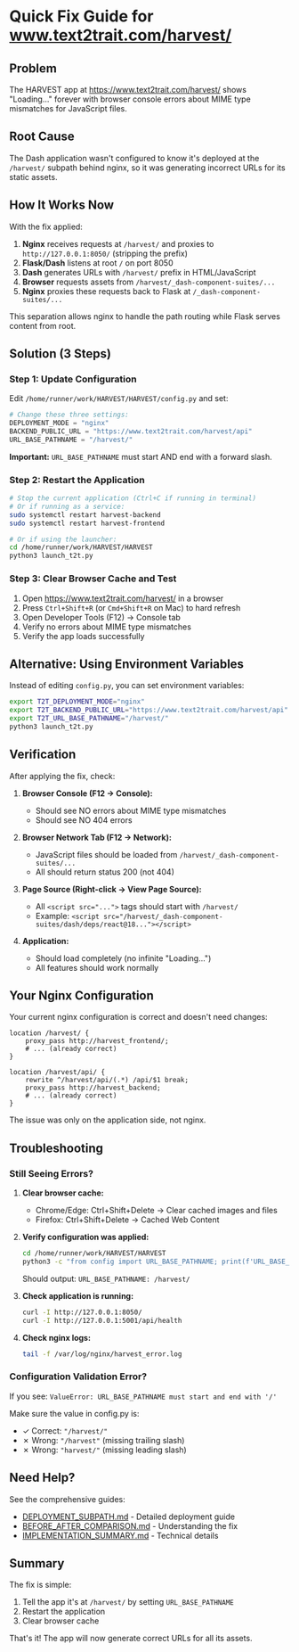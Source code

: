 # Quick Fix Guide for www.text2trait.com/harvest/

## Problem
The HARVEST app at https://www.text2trait.com/harvest/ shows "Loading..." forever with browser console errors about MIME type mismatches for JavaScript files.

## Root Cause
The Dash application wasn't configured to know it's deployed at the `/harvest/` subpath behind nginx, so it was generating incorrect URLs for its static assets.

## How It Works Now

With the fix applied:
1. **Nginx** receives requests at `/harvest/` and proxies to `http://127.0.0.1:8050/` (stripping the prefix)
2. **Flask/Dash** listens at root `/` on port 8050
3. **Dash** generates URLs with `/harvest/` prefix in HTML/JavaScript
4. **Browser** requests assets from `/harvest/_dash-component-suites/...`
5. **Nginx** proxies these requests back to Flask at `/_dash-component-suites/...`

This separation allows nginx to handle the path routing while Flask serves content from root.

## Solution (3 Steps)

### Step 1: Update Configuration

Edit `/home/runner/work/HARVEST/HARVEST/config.py` and set:

```python
# Change these three settings:
DEPLOYMENT_MODE = "nginx"
BACKEND_PUBLIC_URL = "https://www.text2trait.com/harvest/api"
URL_BASE_PATHNAME = "/harvest/"
```

**Important:** `URL_BASE_PATHNAME` must start AND end with a forward slash.

### Step 2: Restart the Application

```bash
# Stop the current application (Ctrl+C if running in terminal)
# Or if running as a service:
sudo systemctl restart harvest-backend
sudo systemctl restart harvest-frontend

# Or if using the launcher:
cd /home/runner/work/HARVEST/HARVEST
python3 launch_t2t.py
```

### Step 3: Clear Browser Cache and Test

1. Open https://www.text2trait.com/harvest/ in a browser
2. Press `Ctrl+Shift+R` (or `Cmd+Shift+R` on Mac) to hard refresh
3. Open Developer Tools (F12) → Console tab
4. Verify no errors about MIME type mismatches
5. Verify the app loads successfully

## Alternative: Using Environment Variables

Instead of editing `config.py`, you can set environment variables:

```bash
export T2T_DEPLOYMENT_MODE="nginx"
export T2T_BACKEND_PUBLIC_URL="https://www.text2trait.com/harvest/api"
export T2T_URL_BASE_PATHNAME="/harvest/"
python3 launch_t2t.py
```

## Verification

After applying the fix, check:

1. **Browser Console (F12 → Console):**
   - Should see NO errors about MIME type mismatches
   - Should see NO 404 errors

2. **Browser Network Tab (F12 → Network):**
   - JavaScript files should be loaded from `/harvest/_dash-component-suites/...`
   - All should return status 200 (not 404)

3. **Page Source (Right-click → View Page Source):**
   - All `<script src="...">` tags should start with `/harvest/`
   - Example: `<script src="/harvest/_dash-component-suites/dash/deps/react@18..."></script>`

4. **Application:**
   - Should load completely (no infinite "Loading...")
   - All features should work normally

## Your Nginx Configuration

Your current nginx configuration is correct and doesn't need changes:

```nginx
location /harvest/ {
    proxy_pass http://harvest_frontend/;
    # ... (already correct)
}

location /harvest/api/ {
    rewrite ^/harvest/api/(.*) /api/$1 break;
    proxy_pass http://harvest_backend;
    # ... (already correct)
}
```

The issue was only on the application side, not nginx.

## Troubleshooting

### Still Seeing Errors?

1. **Clear browser cache:**
   - Chrome/Edge: Ctrl+Shift+Delete → Clear cached images and files
   - Firefox: Ctrl+Shift+Delete → Cached Web Content

2. **Verify configuration was applied:**
   ```bash
   cd /home/runner/work/HARVEST/HARVEST
   python3 -c "from config import URL_BASE_PATHNAME; print(f'URL_BASE_PATHNAME: {URL_BASE_PATHNAME}')"
   ```
   Should output: `URL_BASE_PATHNAME: /harvest/`

3. **Check application is running:**
   ```bash
   curl -I http://127.0.0.1:8050/
   curl -I http://127.0.0.1:5001/api/health
   ```

4. **Check nginx logs:**
   ```bash
   tail -f /var/log/nginx/harvest_error.log
   ```

### Configuration Validation Error?

If you see: `ValueError: URL_BASE_PATHNAME must start and end with '/'`

Make sure the value in config.py is:
- ✓ Correct: `"/harvest/"`
- ✗ Wrong: `"/harvest"` (missing trailing slash)
- ✗ Wrong: `"harvest/"` (missing leading slash)

## Need Help?

See the comprehensive guides:
- [DEPLOYMENT_SUBPATH.md](DEPLOYMENT_SUBPATH.md) - Detailed deployment guide
- [BEFORE_AFTER_COMPARISON.md](BEFORE_AFTER_COMPARISON.md) - Understanding the fix
- [IMPLEMENTATION_SUMMARY.md](IMPLEMENTATION_SUMMARY.md) - Technical details

## Summary

The fix is simple:
1. Tell the app it's at `/harvest/` by setting `URL_BASE_PATHNAME`
2. Restart the application
3. Clear browser cache

That's it! The app will now generate correct URLs for all its assets.
